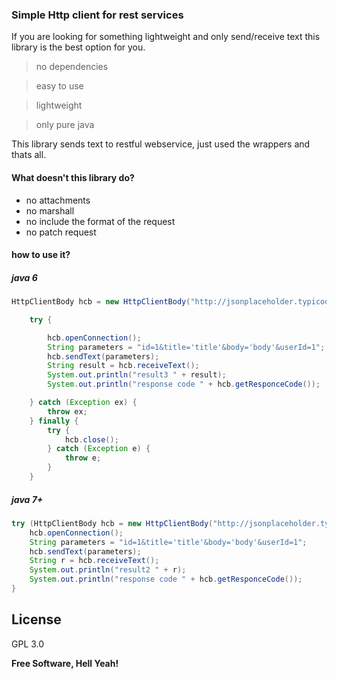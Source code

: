 ### Simple Http client for rest services
If you are looking for something lightweight and only send/receive text this library is the best option for you.

> no dependencies

> easy to use

> lightweight

> only pure java

This library sends text to restful webservice, just used the wrappers and thats all.

#### What doesn't this library do?

* no attachments
* no marshall
* no include the format of the request
* no patch request
 
#### how to use it?
##### java 6
```java
HttpClientBody hcb = new HttpClientBody("http://jsonplaceholder.typicode.com/posts/1", "DELETE");

    try {

        hcb.openConnection();
        String parameters = "id=1&title='title'&body='body'&userId=1";
        hcb.sendText(parameters);
        String result = hcb.receiveText();
        System.out.println("result3 " + result);
        System.out.println("response code " + hcb.getResponceCode());

    } catch (Exception ex) {
        throw ex;
    } finally {
        try {
            hcb.close();
        } catch (Exception e) {
            throw e;
        }
    }
```
##### java 7+
```java
try (HttpClientBody hcb = new HttpClientBody("http://jsonplaceholder.typicode.com/posts/1", "PUT")) {
    hcb.openConnection();
    String parameters = "id=1&title='title'&body='body'&userId=1";
    hcb.sendText(parameters);
    String r = hcb.receiveText();
    System.out.println("result2 " + r);
    System.out.println("response code " + hcb.getResponceCode());
}
```

License
----

GPL 3.0


**Free Software, Hell Yeah!**
